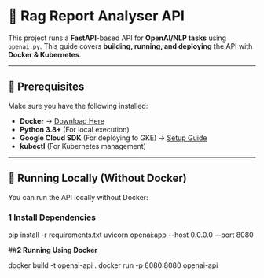 # 🚀 Rag Report Analyser API 

This project runs a **FastAPI**-based API for **OpenAI/NLP tasks** using `openai.py`. This guide covers **building, running, and deploying** the API with **Docker & Kubernetes**.

---

## **📌 Prerequisites**
Make sure you have the following installed:
- **Docker** → [Download Here](https://www.docker.com/get-started)
- **Python 3.8+** (For local execution)
- **Google Cloud SDK** (For deploying to GKE) → [Setup Guide](https://cloud.google.com/sdk/docs/install)
- **kubectl** (For Kubernetes management)

---

## **🚀 Running Locally (Without Docker)**
You can run the API locally without Docker:

### **1️ Install Dependencies**

pip install -r requirements.txt
uvicorn openai:app --host 0.0.0.0 --port 8080

##**2 Running Using Docker**

docker build -t openai-api .
docker run -p 8080:8080 openai-api
